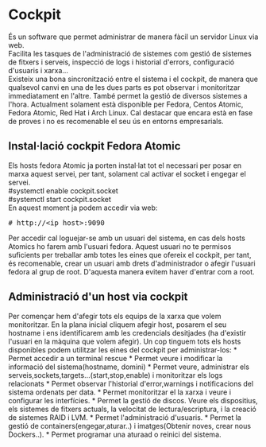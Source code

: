 # Cockpit
És un software que permet administrar de manera fàcil un servidor Linux via web.	
Facilita les tasques de l'administració de sistemes com gestió de sistemes de fitxers i serveis,
inspecció de logs i historial d'errors, configuració d'usuaris i xarxa...		
Existeix una bona sincronització entre el sistema i el cockpit, de manera que qualsevol canvi en una de les dues parts
es pot observar i monitoritzar immediatament en l'altre. També permet la gestió de diversos sistemes a l'hora.
Actualment solament està disponible per Fedora, Centos Atomic, Fedora Atomic, Red Hat i Arch Linux.
Cal destacar que encara està en fase de proves i no es recomenable el seu ús en entorns empresarials.

## Instal·lació cockpit Fedora Atomic
Els hosts fedora Atomic ja porten instal·lat tot el necessari per posar en marxa aquest servei, per tant, solament
cal activar el socket i engegar el servei.	
	\#systemctl enable cockpit.socket	
	\#systemctl start cockpit.socket	
En aquest moment ja podem accedir via web:	
	<pre>\# http://<ip_host>:9090</pre>	
Per accedir cal loguejar-se amb un usuari del sistema, en cas dels hosts Atomics ho farem amb l'usuari fedora.
Aquest usuari no te permisos suficients per treballar amb totes les eines que ofereix el cockpit, per tant, és
recomenable, crear un usuari amb drets d'administrador o afegir l'usuari fedora al grup de root. D'aquesta manera
evitem haver d'entrar com a root.

## Administració d'un host via cockpit
Per començar hem d'afegir tots els equips de la xarxa que volem monitoritzar. En la plana inicial cliquem afegir host, posarem el seu hostname
i ens identificarem amb les credencials desitjades (ha d'existir l'usuari en la màquina que volem afegir).
Un cop tinguem tots els hosts disponibles podem utilitzar les eines del cockpit per administrar-los:
	* Permet accedir a un terminal rescue
	* Permet veure i modificar la informació del sistema(hostname, domini)
	* Permet veure, administrar els serveis,sockets,targets...(start,stop,enable) i monitoritzar els logs relacionats
	* Permet observar l'historial d'error,warnings i notificacions del sistema ordenats per data.
	* Permet monitoritzar el la xarxa i veure i configurar les interfícies.
	* Permet la gestió de discos. Veure els dispositius, els sistemes de fitxers actuals, la velocitat de lectura/escriptura, i la creació
	de sistemes RAID i LVM.
	* Permet l'administració d'usuaris.
	* Permet la gestió de containers(engegar,aturar..) i imatges(Obtenir noves, crear nous Dockers..).
	* Permet programar una aturaad o reinici del sistema.
